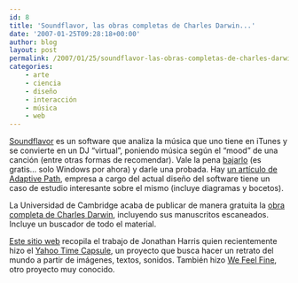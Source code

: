 ```yaml
---
id: 8
title: 'Soundflavor, las obras completas de Charles Darwin...'
date: '2007-01-25T09:28:18+00:00'
author: blog
layout: post
permalink: /2007/01/25/soundflavor-las-obras-completas-de-charles-darwin/
categories:
    - arte
    - ciencia
    - diseño
    - interacción
    - música
    - web
---
```


[Soundflavor](http://www.soundflavor.com/) es un software que analiza la música que uno tiene en iTunes y se convierte en un DJ “virtual”, poniendo música según el “mood” de una canción (entre otras formas de recomendar). Vale la pena [bajarlo](http://www.soundflavor.com/download/) (es gratis… solo Windows por ahora) y darle una probada. Hay [un artí­culo de Adaptive Path](http://www.adaptivepath.com/publications/essays/archives/000679.php), empresa a cargo del actual diseño del software tiene un caso de estudio interesante sobre el mismo (incluye diagramas y bocetos).

La Universidad de Cambridge acaba de publicar de manera gratuita la [obra completa de Charles Darwin](http://darwin-online.org.uk/), incluyendo sus manuscritos escaneados. Incluye un buscador de todo el material.

[Este sitio web](http://www.number27.org/ "sitio web Jonathan Harris") recopila el trabajo de Jonathan Harris quien recientemente hizo el [Yahoo Time Capsule](http://timecapsule.yahoo.com/), un proyecto que busca hacer un retrato del mundo a partir de imágenes, textos, sonidos. También hizo [We Feel Fine](http://www.wefeelfine.org/), otro proyecto muy conocido.
